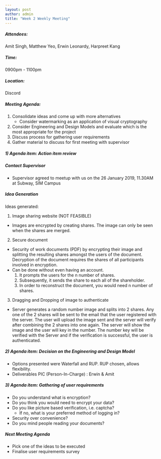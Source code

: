 ```yaml
---
layout: post
author: admin
title: "Week 2 Weekly Meeting"
---
```


##### Attendees:
Amit Singh, Matthew Yeo, Erwin Leonardy, Harpreet Kang

##### Time:
0900pm - 1100pm

##### Location: 
Discord

##### Meeting Agenda:
1. Consolidate ideas and come up with more alternatives
	- Consider watermarking as an application of visual cryptography
2. Consider Engineering and Design Models and evaluate which is the most appropriate for the project
3. Discuss process for gathering user requirements
4. Gather material to discuss for first meeting with supervisor

##### 1) Agenda item: Action item review

##### Contact Supervisor
- Supervisor agreed to meetup with us on the 26 January 2019, 11.30AM at Subway, SIM Campus

##### Idea Generation
Ideas generated:
1. Image sharing website (NOT FEASIBLE)
- Images are encrypted by creating shares. The image can only be seen when the shares are merged.
2. Secure document
- Security of work documents (PDF) by encrypting their image and splitting the resulting shares amongst the users of the document. Decryption of the document requires the shares of all 				participants involved in encryption.
- Can be done without even having an account.
	1. It prompts the users for the n number of shares.
	2. Subsequently, it sends the share to each all of the shareholder.
	3. In order to reconstruct the document, you would need n number of shares.
3. Dragging and Dropping of image to authenticate
- Server generates a random number image and splits into 2 shares. Any one of the 2 shares will be sent to the email that the user registered with the server. The user will upload the image sent and the server will verify after combining the 2 shares into one again. The server will show the image and the user will key in the number. The number key will be verified with the Server and if the verification is successful, the user is authenticated.

##### 2) Agenda item: Decision on the Engineering and Design Model
- Options presented were Waterfall and RUP. RUP chosen, allows flexibility. 
- Deliverables PIC (Person-In-Charge) : Erwin & Amit

##### 3) Agenda item: Gathering of user requirements
- Do you understand what is encryption?
- Do you think you would need to encrypt your data?
- Do you like picture based verification, i.e. captcha?
	- If no, what is your preferred method of logging in?
- Security over convenience?
- Do you mind people reading your documents?

##### Next Meeting Agenda
- Pick one of the ideas to be executed
- Finalise user requirements survey
